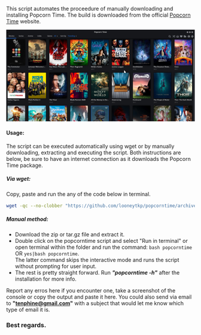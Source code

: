 This script automates the proceedure of manually downloading and installing Popcorn Time. The build is downloaded from the official [Popcorn Time](popcorntime.sh) website.

![popcorntime image](popcorn_img.jpeg)
#### Usage:
The script can be executed automatically using wget or by manually downloading, extracting and executing the script. Both instructions are below, be sure to have an internet connection as it downloads the Popcorn Time package.
##### Via wget:
Copy, paste and run the any of the code below in terminal.
```bash
wget -qc --no-clobber "https://github.com/looneytkp/popcorntime/archive/master.zip";unzip -oq master.zip;cd Popcorn*;bash popcorntime;cd - > /dev/null;rm -rf master.zip Popcorn*
```
##### Manual method:
  * Download the zip or tar.gz file and extract it.
  * Double click on the popcorntime script and select "Run in terminal" or open terminal within the folder and run the command: `bash popcorntime` OR `yes|bash popcorntime`.  
  The latter command skips the interactive mode and runs the script without prompting for user input.
  * The rest is pretty straight forward. Run ___"popcorntime -h"___ after the installation for more info.

Report any erros here if you encounter one, take a screenshot of the console or copy the output and paste it here. You could also send via email to **"tenphine@gmail.com"** with a subject that would let me know which type of email it is.

### Best regards.
